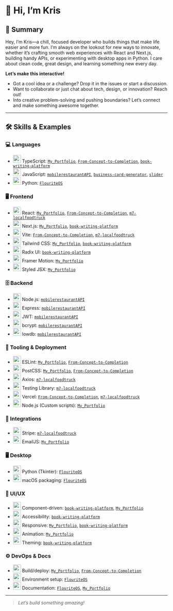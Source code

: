 # 👋 Hi, I’m Kris

## 🚀 Summary

Hey, I’m Kris—a chill, focused developer who builds things that make life easier and more fun. I’m always on the lookout for new ways to innovate, whether it’s crafting smooth web experiences with React and Next.js, building handy APIs, or experimenting with desktop apps in Python. I care about clean code, great design, and learning something new every day.

**Let’s make this interactive!**
- Got a cool idea or a challenge? Drop it in the issues or start a discussion.
- Want to collaborate or just chat about tech, design, or innovation? Reach out!
- Into creative problem-solving and pushing boundaries? Let’s connect and make something awesome together.

---

## 🛠️ Skills & Examples

### 💻 Languages
- <img src="https://cdn.jsdelivr.net/gh/devicons/devicon/icons/typescript/typescript-original.svg" width="24"/> TypeScript: [`My_Portfolio`](https://github.com/imKrisK/My_Portfolio), [`From-Concept-to-Completion`](https://github.com/imKrisK/From-Concept-to-Completion), [`book-writing-platform`](https://github.com/imKrisK/book-writing-platform)
- <img src="https://cdn.jsdelivr.net/gh/devicons/devicon/icons/javascript/javascript-original.svg" width="24"/> JavaScript: [`mobilerestaurantAPI`](https://github.com/imKrisK/mobilerestaurantAPI), [`business-card-generator`](https://github.com/imKrisK/business-card-generator), [`slider`](https://github.com/imKrisK/slider)
- <img src="https://cdn.jsdelivr.net/gh/devicons/devicon/icons/python/python-original.svg" width="24"/> Python: [`FlouriteOS`](https://github.com/imKrisK/FlouriteOS)

### 🖥️ Frontend
- <img src="https://cdn.jsdelivr.net/gh/devicons/devicon/icons/react/react-original.svg" width="24"/> React: [`My_Portfolio`](https://github.com/imKrisK/My_Portfolio), [`From-Concept-to-Completion`](https://github.com/imKrisK/From-Concept-to-Completion), [`m7-localfoodtruck`](https://github.com/imKrisK/m7-localfoodtruck)
- <img src="https://cdn.jsdelivr.net/gh/devicons/devicon/icons/nextjs/nextjs-original.svg" width="24"/> Next.js: [`My_Portfolio`](https://github.com/imKrisK/My_Portfolio), [`book-writing-platform`](https://github.com/imKrisK/book-writing-platform)
- <img src="https://cdn.jsdelivr.net/gh/devicons/devicon/icons/vite/vite-original.svg" width="24"/> Vite: [`From-Concept-to-Completion`](https://github.com/imKrisK/From-Concept-to-Completion), [`m7-localfoodtruck`](https://github.com/imKrisK/m7-localfoodtruck)
- <img src="https://cdn.jsdelivr.net/gh/devicons/devicon/icons/tailwindcss/tailwindcss-plain.svg" width="24"/> Tailwind CSS: [`My_Portfolio`](https://github.com/imKrisK/My_Portfolio), [`book-writing-platform`](https://github.com/imKrisK/book-writing-platform)
- <img src="https://avatars.githubusercontent.com/u/75042453?s=200&v=4" width="24"/> Radix UI: [`book-writing-platform`](https://github.com/imKrisK/book-writing-platform)
- <img src="https://seeklogo.com/images/F/framer-motion-logo-DA1E33CAA1-seeklogo.com.png" width="24"/> Framer Motion: [`My_Portfolio`](https://github.com/imKrisK/My_Portfolio)
- <img src="https://raw.githubusercontent.com/vercel/styled-jsx/canary/logo.svg" width="24"/> Styled JSX: [`My_Portfolio`](https://github.com/imKrisK/My_Portfolio)

### 🗄️ Backend
- <img src="https://cdn.jsdelivr.net/gh/devicons/devicon/icons/nodejs/nodejs-original.svg" width="24"/> Node.js: [`mobilerestaurantAPI`](https://github.com/imKrisK/mobilerestaurantAPI)
- <img src="https://cdn.jsdelivr.net/gh/devicons/devicon/icons/express/express-original.svg" width="24"/> Express: [`mobilerestaurantAPI`](https://github.com/imKrisK/mobilerestaurantAPI)
- <img src="https://jwt.io/img/pic_logo.svg" width="24"/> JWT: [`mobilerestaurantAPI`](https://github.com/imKrisK/mobilerestaurantAPI)
- <img src="https://avatars.githubusercontent.com/u/3663952?s=200&v=4" width="24"/> bcrypt: [`mobilerestaurantAPI`](https://github.com/imKrisK/mobilerestaurantAPI)
- <img src="https://raw.githubusercontent.com/typicode/lowdb/main/logo.png" width="24"/> lowdb: [`mobilerestaurantAPI`](https://github.com/imKrisK/mobilerestaurantAPI)

### 🧰 Tooling & Deployment
- <img src="https://cdn.jsdelivr.net/gh/devicons/devicon/icons/eslint/eslint-original.svg" width="24"/> ESLint: [`My_Portfolio`](https://github.com/imKrisK/My_Portfolio), [`From-Concept-to-Completion`](https://github.com/imKrisK/From-Concept-to-Completion)
- <img src="https://cdn.jsdelivr.net/gh/devicons/devicon/icons/postcss/postcss-plain.svg" width="24"/> PostCSS: [`My_Portfolio`](https://github.com/imKrisK/My_Portfolio), [`From-Concept-to-Completion`](https://github.com/imKrisK/From-Concept-to-Completion)
- <img src="https://axios-http.com/assets/logo.svg" width="24"/> Axios: [`m7-localfoodtruck`](https://github.com/imKrisK/m7-localfoodtruck)
- <img src="https://testing-library.com/img/octopus-128x128.png" width="24"/> Testing Library: [`m7-localfoodtruck`](https://github.com/imKrisK/m7-localfoodtruck)
- <img src="https://assets.vercel.com/image/upload/front/favicon/vercel/180x180.png" width="24"/> Vercel: [`From-Concept-to-Completion`](https://github.com/imKrisK/From-Concept-to-Completion), [`m7-localfoodtruck`](https://github.com/imKrisK/m7-localfoodtruck)
- <img src="https://cdn.jsdelivr.net/gh/devicons/devicon/icons/nodejs/nodejs-original.svg" width="24"/> Node.js (Custom scripts): [`My_Portfolio`](https://github.com/imKrisK/My_Portfolio)

### 🔌 Integrations
- <img src="https://cdn.worldvectorlogo.com/logos/stripe-3.svg" width="24"/> Stripe: [`m7-localfoodtruck`](https://github.com/imKrisK/m7-localfoodtruck)
- <img src="https://www.emailjs.com/images/logo.svg" width="24"/> EmailJS: [`My_Portfolio`](https://github.com/imKrisK/My_Portfolio)

### 🖥️ Desktop
- <img src="https://cdn.jsdelivr.net/gh/devicons/devicon/icons/python/python-original.svg" width="24"/> Python (Tkinter): [`FlouriteOS`](https://github.com/imKrisK/FlouriteOS)
- <img src="https://cdn.jsdelivr.net/gh/devicons/devicon/icons/apple/apple-original.svg" width="24"/> macOS packaging: [`FlouriteOS`](https://github.com/imKrisK/FlouriteOS)

### 🎨 UI/UX
- <img src="https://cdn.jsdelivr.net/gh/devicons/devicon/icons/react/react-original.svg" width="24"/> Component-driven: [`book-writing-platform`](https://github.com/imKrisK/book-writing-platform), [`My_Portfolio`](https://github.com/imKrisK/My_Portfolio)
- <img src="https://upload.wikimedia.org/wikipedia/commons/6/6b/Accessibility_icon.svg" width="24"/> Accessibility: [`book-writing-platform`](https://github.com/imKrisK/book-writing-platform)
- <img src="https://cdn-icons-png.flaticon.com/512/1828/1828919.png" width="24"/> Responsive: [`My_Portfolio`](https://github.com/imKrisK/My_Portfolio), [`book-writing-platform`](https://github.com/imKrisK/book-writing-platform)
- <img src="https://seeklogo.com/images/F/framer-motion-logo-DA1E33CAA1-seeklogo.com.png" width="24"/> Animation: [`My_Portfolio`](https://github.com/imKrisK/My_Portfolio)
- <img src="https://cdn-icons-png.flaticon.com/512/1828/1828884.png" width="24"/> Theming: [`book-writing-platform`](https://github.com/imKrisK/book-writing-platform)

### ⚙️ DevOps & Docs
- <img src="https://assets.vercel.com/image/upload/front/favicon/vercel/180x180.png" width="24"/> Build/deploy: [`My_Portfolio`](https://github.com/imKrisK/My_Portfolio), [`From-Concept-to-Completion`](https://github.com/imKrisK/From-Concept-to-Completion)
- <img src="https://cdn.jsdelivr.net/gh/devicons/devicon/icons/python/python-original.svg" width="24"/> Environment setup: [`FlouriteOS`](https://github.com/imKrisK/FlouriteOS)
- <img src="https://cdn.jsdelivr.net/gh/devicons/devicon/icons/markdown/markdown-original.svg" width="24"/> Documentation: [`FlouriteOS`](https://github.com/imKrisK/FlouriteOS), [`My_Portfolio`](https://github.com/imKrisK/My_Portfolio)

---

> _Let’s build something amazing!_
